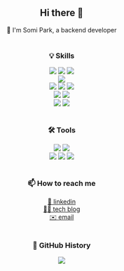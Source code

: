 <div align="center">
  <h2>Hi there 👋</h2>
  🐯 I'm Somi Park, a backend developer
  </br>
  </br>
  <h3>💡 Skills</h3>
  <img src="https://img.shields.io/badge/Java-007396?style=flat-square&logo=openjdk&logoColor=white"/>
  <img src="https://img.shields.io/badge/SpringBoot-6DB33F?style=flat-square&logo=springboot&logoColor=white"/>
  <img src="https://img.shields.io/badge/Gradle-02303A?style=flat-square&logo=gradle&logoColor=white"/></br>
  <img src="https://img.shields.io/badge/JPA-6DB33F?style=flat-square&logo=jpa&logoColor=white"/></br>
  <img src="https://img.shields.io/badge/MySQL-4479A1?style=flat-square&logo=mysql&logoColor=white"/>
  <img src="https://img.shields.io/badge/MariaDB-003545?style=flat-square&logo=mariaDB&logoColor=white"/>
  <img src="https://img.shields.io/badge/ORACLE-F80000?style=flat-square&logo=oracle&logoColor=white"/></br>
<img src="https://img.shields.io/badge/MongoDB-47A248?style=flat-square&logo=MongoDB&logoColor=white"/>
<img src="https://img.shields.io/badge/Redis-DC382D?style=flat-square&logo=redis&logoColor=white"/></br>
 <img src="https://img.shields.io/badge/Docker-2496ED?style=flat-square&logo=docker&logoColor=white"/>
 <img src="https://img.shields.io/badge/Junit-25A162?style=flat-square&logo=junit5&logoColor=white"/></br></br>
  <h3>🛠 Tools</h3>
    <img src="https://img.shields.io/badge/Git-F05032?style=flat-square&logo=git&logoColor=white"/>  
  <img src="https://img.shields.io/badge/Github-181717?style=flat-square&logo=github&logoColor=white"/></br>
  <img src="https://img.shields.io/badge/IntelliJ-3178C6?style=flat-square&logo=intellijidea&logoColor=white"/>
  <img src="https://img.shields.io/badge/Visual Studio Code-007ACC?style=flat-square&logo=Visual Studio Code&logoColor=white"/>
  <img src="https://img.shields.io/badge/Postman-FF6C37?style=flat-square&logo=postman&logoColor=white"/></br>
  </br>
  <h3>📫 How to reach me</h3>
  <a href="https://www.linkedin.com/in/nyximos/">🤝 linkedin</a><br/>
  <a href="https://nyximos.tistory.com">👩‍💻 tech blog</a><br/>
  <a href="mailto:﻿"nyximos@gmail.com">✉️ email</a>
  </br>
  </br>
  <h3>🦖 GitHub History</h3>
  <img src="https://github-readme-stats.vercel.app/api?username=nyximos&show_icons=true&theme=radical">
  </br></br>
</div>
